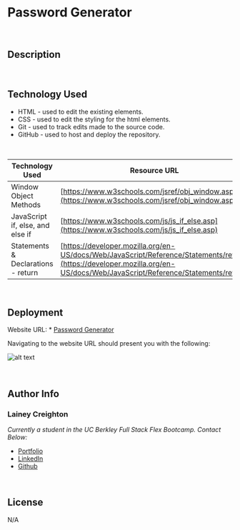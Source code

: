 # Password Generator

<br>

## Description



<br>

## Technology Used

- HTML - used to edit the existing elements.
- CSS - used to edit the styling for the html elements.
- Git - used to track edits made to the source code.
- GitHub - used to host and deploy the repository.

<br>

| Technology Used         | Resource URL           | 
| ------------- |-------------| 
| Window Object Methods  | [https://www.w3schools.com/jsref/obj_window.asp](https://www.w3schools.com/jsref/obj_window.asp) | 
| JavaScript if, else, and else if    | [https://www.w3schools.com/js/js_if_else.asp](https://www.w3schools.com/js/js_if_else.asp)      |   
| Statements & Declarations - return | [https://developer.mozilla.org/en-US/docs/Web/JavaScript/Reference/Statements/return](https://developer.mozilla.org/en-US/docs/Web/JavaScript/Reference/Statements/return)     |    
 
<br>

## Deployment

Website URL: * [Password Generator](URL)

Navigating to the website URL should present you with the following:

![alt text](img)
  
  <br>

## Author Info

### Lainey Creighton

*Currently a student in the UC Berkley Full Stack Flex Bootcamp. Contact Below:* 

* [Portfolio](https://laineycreighton.github.io/portfolio/)
* [LinkedIn](https://www.linkedin.com/in/lainey-creighton/)
* [Github](https://github.com/laineycreighton)

<br>

## License

N/A